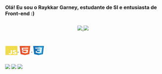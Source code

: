    ### Olá! Eu sou o Raykkar Garney, estudante de SI e entusiasta de Front-end :)
##


  <!--Layout -->
<div align="center">
  <a href="https://github.com/RaykkarG">
  <img height="180em" src="https://github-readme-stats.vercel.app/api?username=RaykkarG&show_icons=true&theme=dark&include_all_commits=true&count_private=true"/>
  <img height="180em" src="https://github-readme-stats.vercel.app/api/top-langs/?username=RaykkarG&layout=compact&langs_count=7&theme=dark"/>
</div>
  
 ##
  
  <!--Ícones -->
  <div style="display: inline_block"><br>
  <img align="center" alt="ray-Js" height="30" width="40" src="https://raw.githubusercontent.com/devicons/devicon/master/icons/javascript/javascript-plain.svg">
  <img align="center" alt="ray-HTML" height="30" width="40" src="https://raw.githubusercontent.com/devicons/devicon/master/icons/html5/html5-original.svg">
  <img align="center" alt="ray-CSS" height="30" width="40" src="https://raw.githubusercontent.com/devicons/devicon/master/icons/css3/css3-original.svg">
</div>
  
 ##
  
  <div> 
  <a href="https://www.instagram.com/yenrag/" target="_blank"><img src="https://img.shields.io/badge/-Instagram-%23E4405F?style=for-the-badge&logo=instagram&logoColor=white" target="_blank"></a>
  <a href = "mailto:ray-garney@hotmail.com"><img src="https://img.shields.io/badge/-Gmail-%23333?style=for-the-badge&logo=gmail&logoColor=white" target="_blank"></a>
  <a href="https://www.linkedin.com/in/raykkargarney/" target="_blank"><img src="https://img.shields.io/badge/-LinkedIn-%230077B5?style=for-the-badge&logo=linkedin&logoColor=white" target="_blank"></a> 

